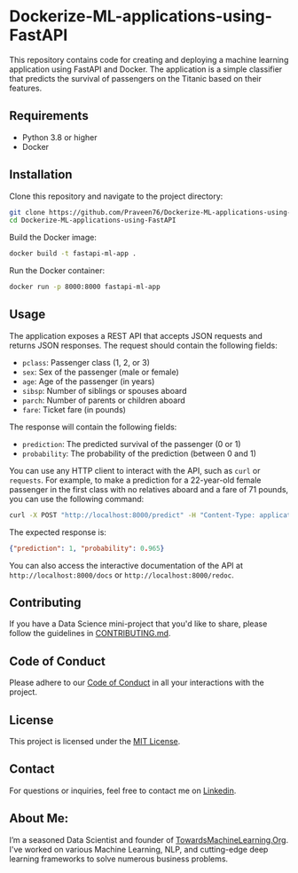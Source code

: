 # Dockerize-ML-applications-using-FastAPI

This repository contains code for creating and deploying a machine learning application using FastAPI and Docker. The application is a simple classifier that predicts the survival of passengers on the Titanic based on their features.

## Requirements

- Python 3.8 or higher
- Docker

## Installation

Clone this repository and navigate to the project directory:

```bash
git clone https://github.com/Praveen76/Dockerize-ML-applications-using-FastAPI.git
cd Dockerize-ML-applications-using-FastAPI
```

Build the Docker image:

```bash
docker build -t fastapi-ml-app .
```

Run the Docker container:

```bash
docker run -p 8000:8000 fastapi-ml-app
```

## Usage

The application exposes a REST API that accepts JSON requests and returns JSON responses. The request should contain the following fields:

- `pclass`: Passenger class (1, 2, or 3)
- `sex`: Sex of the passenger (male or female)
- `age`: Age of the passenger (in years)
- `sibsp`: Number of siblings or spouses aboard
- `parch`: Number of parents or children aboard
- `fare`: Ticket fare (in pounds)

The response will contain the following fields:

- `prediction`: The predicted survival of the passenger (0 or 1)
- `probability`: The probability of the prediction (between 0 and 1)

You can use any HTTP client to interact with the API, such as `curl` or `requests`. For example, to make a prediction for a 22-year-old female passenger in the first class with no relatives aboard and a fare of 71 pounds, you can use the following command:

```bash
curl -X POST "http://localhost:8000/predict" -H "Content-Type: application/json" -d '{"pclass": 1, "sex": "female", "age": 22, "sibsp": 0, "parch": 0, "fare": 71}'
```

The expected response is:

```json
{"prediction": 1, "probability": 0.965}
```

You can also access the interactive documentation of the API at `http://localhost:8000/docs` or `http://localhost:8000/redoc`.

## Contributing

If you have a Data Science mini-project that you'd like to share, please follow the guidelines in [CONTRIBUTING.md](https://github.com/Praveen76/Data-Science-Mini-Projects/blob/main/contributing.md).

## Code of Conduct
Please adhere to our [Code of Conduct](https://github.com/Praveen76/Data-Science-Mini-Projects/blob/main/CODE_OF_CONDUCT.md) in all your interactions with the project.

## License

This project is licensed under the [MIT License](LICENSE).

## Contact

For questions or inquiries, feel free to contact me on [Linkedin](https://www.linkedin.com/in/praveen-kumar-anwla-49169266/).

## **About Me**:
I’m a seasoned Data Scientist and founder of [TowardsMachineLearning.Org](https://towardsmachinelearning.org/). I've worked on various Machine Learning, NLP, and cutting-edge deep learning frameworks to solve numerous business problems.
